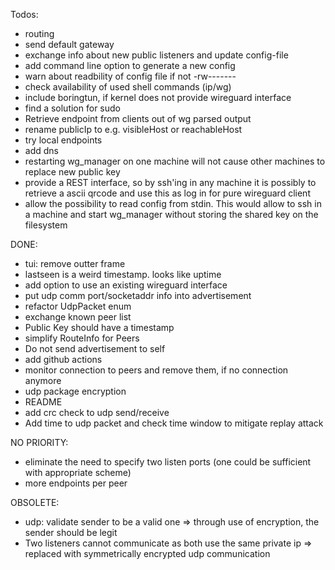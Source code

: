 Todos:
* routing
* send default gateway
* exchange info about new public listeners and update config-file
* add command line option to generate a new config 
* warn about readbility of config file if not -rw-------
* check availability of used shell commands (ip/wg)
* include boringtun, if kernel does not provide wireguard interface
* find a solution for sudo
* Retrieve endpoint from clients out of wg parsed output
* rename publicIp to e.g. visibleHost or reachableHost
* try local endpoints
* add dns
* restarting wg_manager on one machine will not cause other machines to replace new public key
* provide a REST interface, so by ssh'ing in any machine it is possibly to retrieve a ascii qrcode and use this as log in for pure wireguard client
* allow the possibility to read config from stdin.
  This would allow to ssh in a machine and start wg_manager without storing the shared key on the filesystem

DONE:
* tui: remove outter frame
* lastseen is a weird timestamp. looks like uptime
* add option to use an existing wireguard interface
* put udp comm port/socketaddr info into advertisement
* refactor UdpPacket enum
* exchange known peer list
* Public Key should have a timestamp
* simplify RouteInfo for Peers
* Do not send advertisement to self
* add github actions
* monitor connection to peers and remove them, if no connection anymore
* udp package encryption
* README
* add crc check to udp send/receive
* Add time to udp packet and check time window to mitigate replay attack

NO PRIORITY:
* eliminate the need to specify two listen ports (one could be sufficient with appropriate scheme)
* more endpoints per peer

OBSOLETE:
* udp: validate sender to be a valid one
  => through use of encryption, the sender should be legit
* Two listeners cannot communicate as both use the same private ip
  => replaced with symmetrically encrypted udp communication
